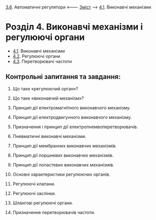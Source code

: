 [3.6](3_6.md). Автоматичні регулятори <--- [Зміст](README.md) --> [4.1](4_1.md). Виконавчі механізми

# Розділ 4. Виконавчі механізми і регулюючі органи 

- [4.1](4_1.md). Виконавчі механізми
- [4.2](4_2.md). Регулюючі органи
- [4.3](4_3.md). Перетворювачі частоти

## Контрольні запитання та завдання:

1.    Що таке «регулюючий орган»?

2.    Що таке «виконавчий механізм»?

3.    Принцип дії електромагнітного виконавчого механізму.

4.    Принцип дії електродвигунного виконавчого механізму.

5.    Призначення і принцип дії електропнемвоперетворювачів.

6.    Пневматичні виконавчі механізми.

7.    Принцип дії мембранних виконавчих механізмів.

8.    Принцип дії поршневих виконавчих механізмів.

9.    Принцип дії лопастевих виконавчих механізмів.

10.  Основні характеристики регулюючих органів.

11.  Регулюючі клапани.

12.  Регулюючі заслінки.

13.  Шлангові регулюючі органи.

14.  Призначення перетворювачів частоти.